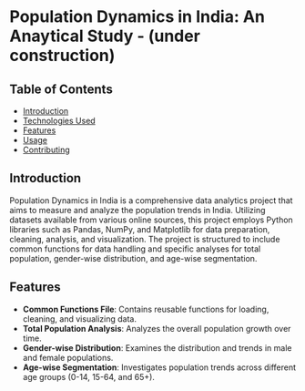 # Population Dynamics in India: An Anaytical Study - (under construction)

## Table of Contents
- [Introduction](#introduction)
- [Technologies Used](#technologies-used)
- [Features](#features)
- [Usage](#usage)
- [Contributing](#contributing)

## Introduction
Population Dynamics in India is a comprehensive data analytics project that aims to measure and analyze the population trends in India. Utilizing datasets available from various online sources, this project employs Python libraries such as Pandas, NumPy, and Matplotlib for data preparation, cleaning, analysis, and visualization. The project is structured to include common functions for data handling and specific analyses for total population, gender-wise distribution, and age-wise segmentation.

## Features
- **Common Functions File**: Contains reusable functions for loading, cleaning, and visualizing data.
- **Total Population Analysis**: Analyzes the overall population growth over time.
- **Gender-wise Distribution**: Examines the distribution and trends in male and female populations.
- **Age-wise Segmentation**: Investigates population trends across different age groups (0-14, 15-64, and 65+).
